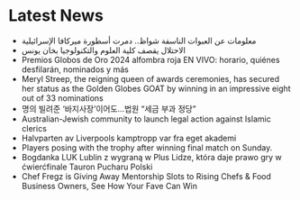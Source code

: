 # Latest News
-  معلومات عن العبوات الناسفة شواظ.. دمرت أسطورة ميركافا الإسرائيلية
-  الاحتلال يقصف كلية العلوم والتكنولوجيا بخان يونس
-  Premios Globos de Oro 2024 alfombra roja EN VIVO: horario, quiénes desfilarán, nominados y más
-  Meryl Streep, the reigning queen of awards ceremonies, has secured her status as the Golden Globes GOAT by winning in an impressive eight out of 33 nominations
-  명의 빌려준 ‘바지사장’이어도…법원 “세금 부과 정당”
-  Australian-Jewish community to launch legal action against Islamic clerics
-  Halvparten av Liverpools kamptropp var fra eget akademi
-  Players posing with the trophy after winning final match on Sunday.
-  Bogdanka LUK Lublin z wygraną w Plus Lidze, która daje prawo gry w ćwierćfinale Tauron Pucharu Polski
-  Chef Fregz is Giving Away Mentorship Slots to Rising Chefs & Food Business Owners, See How Your Fave Can Win
